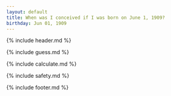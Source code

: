 ```yaml
---
layout: default
title: When was I conceived if I was born on June 1, 1909?
birthday: Jun 01, 1909
---
```


{% include header.md %}

{% include guess.md %}

{% include calculate.md %}

{% include safety.md %}

{% include footer.md %}



